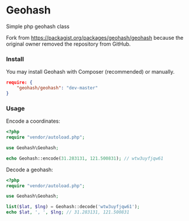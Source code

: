 # Geohash

Simple php geohash class

Fork from https://packagist.org/packages/geohash/geohash because the original owner removed the repository from GitHub.

### Install
You may install Geohash with Composer (recommended) or manually.

```json
require: {
    "geohash/geohash": "dev-master"
}
```

### Usage
Encode a coordinates:

```php
<?php
require "vendor/autoload.php";

use Geohash\Geohash;

echo Geohash::encode(31.283131, 121.500831); // wtw3uyfjqw61
```

Decode a geohash:

```php
<?php
require "vendor/autoload.php";

use Geohash\Geohash;

list($lat, $lng) = Geohash::decode('wtw3uyfjqw61');
echo $lat, ', ', $lng; // 31.283131, 121.500831
```
